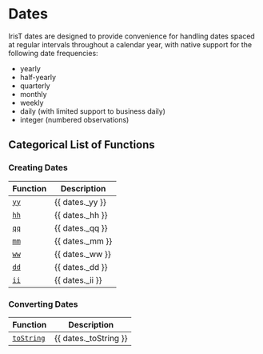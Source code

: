 # Dates

IrisT dates are designed to provide convenience for handling dates spaced
at regular intervals throughout a calendar year, with native support for
the following date frequencies:

* yearly
* half-yearly
* quarterly
* monthly
* weekly
* daily (with limited support to business daily)
* integer (numbered observations)


## Categorical List of Functions

### Creating Dates

| Function      | Description       |
|---            |---                |
| [`yy`](yy.md) | {{ dates._yy }} |
| [`hh`](hh.md) | {{ dates._hh }} |
| [`qq`](qq.md) | {{ dates._qq }} |
| [`mm`](mm.md) | {{ dates._mm }} |
| [`ww`](ww.md) | {{ dates._ww }} |
| [`dd`](dd.md) | {{ dates._dd }} |
| [`ii`](ii.md) | {{ dates._ii }} |


### Converting Dates

| Function      | Description       |
|---            |---                |
| [`toString`](toString.md) | {{ dates._toString }} |

